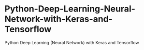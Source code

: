 # Python-Deep-Learning-Neural-Network-with-Keras-and-Tensorflow
Python Deep Learning (Neural Network) with Keras and Tensorflow
